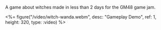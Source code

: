 A game about witches made in less than 2 days for the GM48 game jam.

<div class="centre">
	<%= figure("/video/witch-wanda.webm", desc: "Gameplay Demo", ref: 1, height: 320, type: :video) %>
</div>

